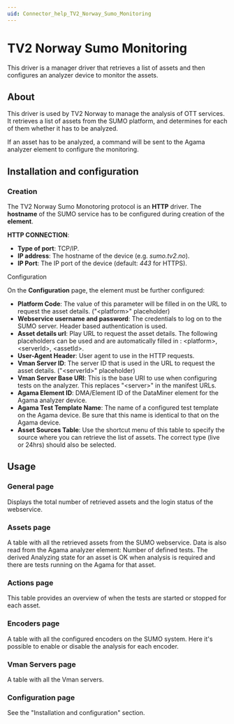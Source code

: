 ```yaml
---
uid: Connector_help_TV2_Norway_Sumo_Monitoring
---
```


# TV2 Norway Sumo Monitoring

This driver is a manager driver that retrieves a list of assets and then configures an analyzer device to monitor the assets.

## About

This driver is used by TV2 Norway to manage the analysis of OTT services. It retrieves a list of assets from the SUMO platform, and determines for each of them whether it has to be analyzed.

If an asset has to be analyzed, a command will be sent to the Agama analyzer element to configure the monitoring.

## Installation and configuration

### Creation

The TV2 Norway Sumo Monotoring protocol is an **HTTP** driver. The **hostname** of the SUMO service has to be configured during creation of the **element**.

**HTTP CONNECTION**:

- **Type of port**: TCP/IP.
- **IP address**: The hostname of the device (e.g. *sumo.tv2.no*).
- **IP Port**: The IP port of the device (default: *443* for HTTPS).

Configuration

On the **Configuration** page, the element must be further configured:

- **Platform Code**: The value of this parameter will be filled in on the URL to request the asset details. ("\<platform\>" placeholder)
- **Webservice username and password**: The credentials to log on to the SUMO server. Header based authentication is used.
- **Asset details url**: Play URL to request the asset details. The following placeholders can be used and are automatically filled in : \<platform\>, \<serverId\>, \<assetId\>.
- **User-Agent Header**: User agent to use in the HTTP requests.
- **Vman Server ID**: The server ID that is used in the URL to request the asset details. ("\<serverId\>" placeholder)
- **Vman Server Base URI**: This is the base URI to use when configuring tests on the analyzer. This replaces "\<server\>" in the manifest URLs.
- **Agama Element ID**: DMA/Element ID of the DataMiner element for the Agama analyzer device.
- **Agama Test Template Name**: The name of a configured test template on the Agama device. Be sure that this name is identical to that on the Agama device.
- **Asset Sources Table**: Use the shortcut menu of this table to specify the source where you can retrieve the list of assets. The correct type (live or 24hrs) should also be selected.

## Usage

### General page

Displays the total number of retrieved assets and the login status of the webservice.

### Assets page

A table with all the retrieved assets from the SUMO webservice. Data is also read from the Agama analyzer element: Number of defined tests. The derived Analyzing state for an asset is OK when analysis is required and there are tests running on the Agama for that asset.

### Actions page

This table provides an overview of when the tests are started or stopped for each asset.

### Encoders page

A table with all the configured encoders on the SUMO system. Here it's possible to enable or disable the analysis for each encoder.

### Vman Servers page

A table with all the Vman servers.

### Configuration page

See the "Installation and configuration" section.

